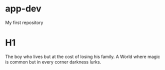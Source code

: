 # app-dev
My first repository
# H1
The boy who lives but at the cost of losing his family.
A World where magic is common but in every corner darkness lurks.
